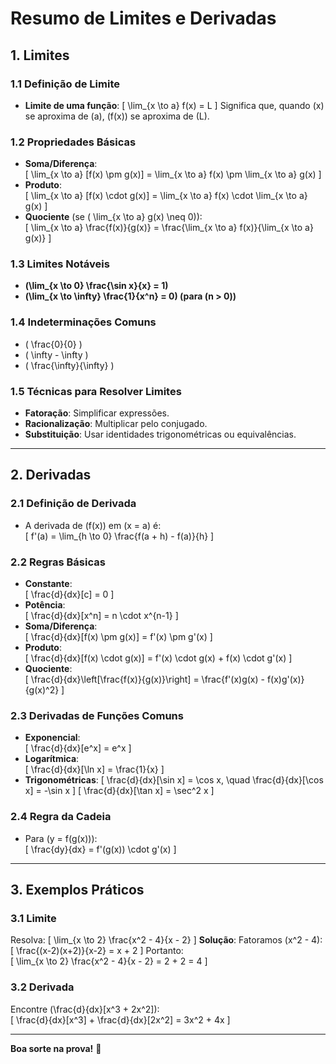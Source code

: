 # Resumo de Limites e Derivadas

## 1. Limites

### 1.1 Definição de Limite
- **Limite de uma função**: 
  \[
  \lim_{x \to a} f(x) = L
  \]
  Significa que, quando \(x\) se aproxima de \(a\), \(f(x)\) se aproxima de \(L\).

### 1.2 Propriedades Básicas
- **Soma/Diferença**:  
  \[
  \lim_{x \to a} [f(x) \pm g(x)] = \lim_{x \to a} f(x) \pm \lim_{x \to a} g(x)
  \]
- **Produto**:  
  \[
  \lim_{x \to a} [f(x) \cdot g(x)] = \lim_{x \to a} f(x) \cdot \lim_{x \to a} g(x)
  \]
- **Quociente** (se \( \lim_{x \to a} g(x) \neq 0\)):  
  \[
  \lim_{x \to a} \frac{f(x)}{g(x)} = \frac{\lim_{x \to a} f(x)}{\lim_{x \to a} g(x)}
  \]

### 1.3 Limites Notáveis
- **\(\lim_{x \to 0} \frac{\sin x}{x} = 1\)**
- **\(\lim_{x \to \infty} \frac{1}{x^n} = 0\) (para \(n > 0\))**

### 1.4 Indeterminações Comuns
- \( \frac{0}{0} \)
- \( \infty - \infty \)
- \( \frac{\infty}{\infty} \)

### 1.5 Técnicas para Resolver Limites
- **Fatoração**: Simplificar expressões.
- **Racionalização**: Multiplicar pelo conjugado.
- **Substituição**: Usar identidades trigonométricas ou equivalências.

---

## 2. Derivadas

### 2.1 Definição de Derivada
- A derivada de \(f(x)\) em \(x = a\) é:  
  \[
  f'(a) = \lim_{h \to 0} \frac{f(a + h) - f(a)}{h}
  \]

### 2.2 Regras Básicas
- **Constante**:  
  \[
  \frac{d}{dx}[c] = 0
  \]
- **Potência**:  
  \[
  \frac{d}{dx}[x^n] = n \cdot x^{n-1}
  \]
- **Soma/Diferença**:  
  \[
  \frac{d}{dx}[f(x) \pm g(x)] = f'(x) \pm g'(x)
  \]
- **Produto**:  
  \[
  \frac{d}{dx}[f(x) \cdot g(x)] = f'(x) \cdot g(x) + f(x) \cdot g'(x)
  \]
- **Quociente**:  
  \[
  \frac{d}{dx}\left[\frac{f(x)}{g(x)}\right] = \frac{f'(x)g(x) - f(x)g'(x)}{g(x)^2}
  \]

### 2.3 Derivadas de Funções Comuns
- **Exponencial**:  
  \[
  \frac{d}{dx}[e^x] = e^x
  \]
- **Logarítmica**:  
  \[
  \frac{d}{dx}[\ln x] = \frac{1}{x}
  \]
- **Trigonométricas**:
  \[
  \frac{d}{dx}[\sin x] = \cos x, \quad \frac{d}{dx}[\cos x] = -\sin x
  \]
  \[
  \frac{d}{dx}[\tan x] = \sec^2 x
  \]

### 2.4 Regra da Cadeia
- Para \(y = f(g(x))\):  
  \[
  \frac{dy}{dx} = f'(g(x)) \cdot g'(x)
  \]

---

## 3. Exemplos Práticos

### 3.1 Limite
Resolva:
\[
\lim_{x \to 2} \frac{x^2 - 4}{x - 2}
\]
**Solução**: Fatoramos \(x^2 - 4\):  
\[
\frac{(x-2)(x+2)}{x-2} = x + 2
\]
Portanto:  
\[
\lim_{x \to 2} \frac{x^2 - 4}{x - 2} = 2 + 2 = 4
\]

### 3.2 Derivada
Encontre \(\frac{d}{dx}[x^3 + 2x^2]\):  
\[
\frac{d}{dx}[x^3] + \frac{d}{dx}[2x^2] = 3x^2 + 4x
\]

---

**Boa sorte na prova!** 📘
